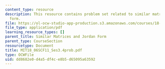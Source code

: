 ```yaml
---
content_type: resource
description: This resource contains problem set related to similar matrices and jordan
  form.
file: https://ol-ocw-studio-app-production.s3.amazonaws.com/courses/18-06sc-linear-algebra-fall-2011/dd8682e0d4a5df4ce8b5d65095a63592_MIT18_06SCF11_Ses3.4prob.pdf
file_type: application/pdf
learning_resource_types: []
parent_title: Similar Matrices and Jordan Form
parent_type: CourseSection
resourcetype: Document
title: MIT18_06SCF11_Ses3.4prob.pdf
type: OCWFile
uid: dd8682e0-d4a5-df4c-e8b5-d65095a63592
---
```

